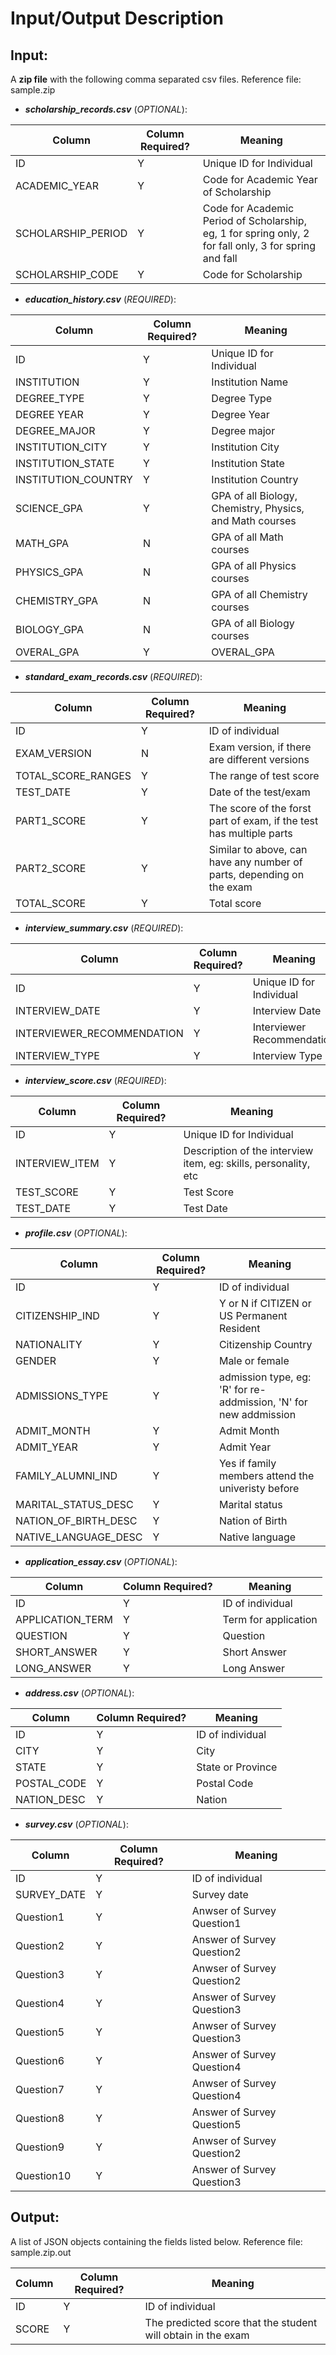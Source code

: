 # Input/Output Description

## Input:
A **zip file** with the following comma separated csv files. Reference file: sample.zip

- **_scholarship_records.csv_** (*OPTIONAL*): 
    
| Column                     | Column Required? | Meaning                                                                                                |
|----------------------------|------------------|--------------------------------------------------------------------------------------------------------|
| ID                         | Y                | Unique ID for Individual                                                                               |
| ACADEMIC_YEAR              | Y                | Code for Academic Year of Scholarship                                                                  |
| SCHOLARSHIP_PERIOD         | Y                | Code for Academic Period of Scholarship, eg, 1 for spring only, 2 for fall only, 3 for spring and fall |
| SCHOLARSHIP_CODE           | Y                | Code for Scholarship                                                                                   |

- **_education_history.csv_** (*REQUIRED*): 

| Column                     | Column Required? | Meaning                                                                                                |
|----------------------------|------------------|--------------------------------------------------------------------------------------------------------|
| ID                         | Y                | Unique ID for Individual                                                                               |
| INSTITUTION                | Y                | Institution Name                                                                                       |
| DEGREE_TYPE                | Y                | Degree Type                                                                                            |
| DEGREE YEAR                | Y                | Degree Year                                                                                            |
| DEGREE_MAJOR               | Y                | Degree major                                                                                           |
| INSTITUTION_CITY           | Y                | Institution City                                                                                       |
| INSTITUTION_STATE          | Y                | Institution State                                                                                      |
| INSTITUTION_COUNTRY        | Y                | Institution Country                                                                                    |
| SCIENCE_GPA                | Y                | GPA of all Biology, Chemistry, Physics, and Math courses                                               |
| MATH_GPA                   | N                | GPA of all Math courses                                                                                |
| PHYSICS_GPA                | N                | GPA of all Physics courses                                                                             |
| CHEMISTRY_GPA              | N                | GPA of all Chemistry courses                                                                           |
| BIOLOGY_GPA                | N                | GPA of all Biology courses                                                                             |
| OVERAL_GPA                 | Y                | OVERAL_GPA                                                                                             |


- **_standard_exam_records.csv_** (*REQUIRED*): 

| Column                     | Column Required? | Meaning                                                                                                |
|----------------------------|------------------|--------------------------------------------------------------------------------------------------------|
| ID                         | Y                | ID of individual                                                                                       |
| EXAM_VERSION               | N                | Exam version, if there are different versions                                                          |
| TOTAL_SCORE_RANGES         | Y                | The range of test score                                                                                |
| TEST_DATE                  | Y                | Date of the test/exam                                                                                  |
| PART1_SCORE                | Y                | The score of the forst part of exam, if the test has multiple parts                                    |
| PART2_SCORE                | Y                | Similar to above, can have any number of parts, depending on the exam                                  |
| TOTAL_SCORE                | Y                | Total score                                                                                            |

- **_interview_summary.csv_** (*REQUIRED*): 

| Column                     | Column Required? | Meaning                                                                                                |
|----------------------------|------------------|--------------------------------------------------------------------------------------------------------|
| ID                         | Y                | Unique ID for Individual                                                                               |
| INTERVIEW_DATE             | Y                | Interview Date                                                                                         |
| INTERVIEWER_RECOMMENDATION | Y                | Interviewer Recommendation                                                                             |
| INTERVIEW_TYPE             | Y                | Interview Type                                                                                         |

- **_interview_score.csv_** (*REQUIRED*): 

| Column                     | Column Required? | Meaning                                                                                                |
|----------------------------|------------------|--------------------------------------------------------------------------------------------------------|
| ID                         | Y                | Unique ID for Individual                                                                               |
| INTERVIEW_ITEM             | Y                | Description of the interview item, eg: skills, personality, etc                                        |
| TEST_SCORE                 | Y                | Test Score                                                                                             |
| TEST_DATE                  | Y                | Test Date                                                                                              |

- **_profile.csv_** (*OPTIONAL*): 

| Column                     | Column Required? | Meaning                                                                                                |
|----------------------------|------------------|--------------------------------------------------------------------------------------------------------|
| ID                         | Y                | ID of individual                                                                                       |
| CITIZENSHIP_IND            | Y                | Y or N if CITIZEN or US Permanent Resident                                                             |
| NATIONALITY                | Y                | Citizenship Country                                                                                    |
| GENDER                     | Y                | Male or female                                                                                         |
| ADMISSIONS_TYPE            | Y                | admission type, eg: 'R' for re-addmission, 'N' for new addmission                                      |
| ADMIT_MONTH                | Y                | Admit Month                                                                                            |
| ADMIT_YEAR                 | Y                | Admit Year                                                                                             |
| FAMILY_ALUMNI_IND          | Y                | Yes if family members attend the univeristy before                                                     |
| MARITAL_STATUS_DESC        | Y                | Marital status                                                                                         |
| NATION_OF_BIRTH_DESC       | Y                | Nation of Birth                                                                                        |
| NATIVE_LANGUAGE_DESC       | Y                | Native language                                                                                        |

- **_application_essay.csv_** (*OPTIONAL*): 

| Column                     | Column Required? | Meaning                                                                                                |
|----------------------------|------------------|--------------------------------------------------------------------------------------------------------|
| ID                         | Y                | ID of individual                                                                                       |
| APPLICATION_TERM           | Y                | Term for application                                                                                   |
| QUESTION                   | Y                | Question                                                                                               |
| SHORT_ANSWER               | Y                | Short Answer                                                                                           |
| LONG_ANSWER                | Y                | Long Answer                                                                                            |

- **_address.csv_** (*OPTIONAL*): 

| Column                     | Column Required? | Meaning                                                                                                |
|----------------------------|------------------|--------------------------------------------------------------------------------------------------------|
| ID                         | Y                | ID of individual                                                                                       |
| CITY                       | Y                | City                                                                                                   |
| STATE                      | Y                | State or Province                                                                                      |
| POSTAL_CODE                | Y                | Postal Code                                                                                            |
| NATION_DESC                | Y                | Nation                                                                                                 |

- **_survey.csv_** (*OPTIONAL*): 

| Column                     | Column Required? | Meaning                                                                                                |
|----------------------------|------------------|--------------------------------------------------------------------------------------------------------|
| ID                         | Y                | ID of individual                                                                                       |
| SURVEY_DATE                | Y                | Survey date                                                                                            |
| Question1                  | Y                | Anwser of Survey Question1                                                                             |
| Question2                  | Y                | Answer of Survey Question2                                                                             |
| Question3                  | Y                | Anwser of Survey Question2                                                                             |
| Question4                  | Y                | Answer of Survey Question3                                                                             |
| Question5                  | Y                | Anwser of Survey Question3                                                                             |
| Question6                  | Y                | Answer of Survey Question4                                                                             |
| Question7                  | Y                | Anwser of Survey Question4                                                                             |
| Question8                  | Y                | Answer of Survey Question5                                                                             |
| Question9                  | Y                | Anwser of Survey Question2                                                                             |
| Question10                 | Y                | Answer of Survey Question3                                                                             |


## Output:
A list of JSON objects containing the fields listed below. Reference file: sample.zip.out

| Column | Column Required? | Meaning                                                                  |
|--------|------------------|--------------------------------------------------------------------------|
| ID     | Y                | ID of individual                                                         |
| SCORE  | Y                | The predicted score that the student will obtain in the exam |
